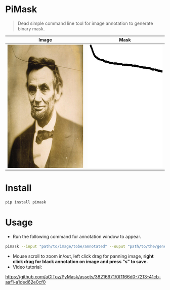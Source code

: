 # PiMask
> Dead simple command line tool for image annotation to generate binary mask.

| Image     | Mask |
| ----------- | ----------- |
|<img src="./data/lincoln.png" alt="org_img" width="320" height="390">   | <img src="./data/mask.png" alt="mask" width="320" height="390">    |


# Install
```bash
pip install pimask
```

# Usage
- Run the following command for annotation window to appear.
```bash
pimask --input "path/to/image/tobe/annotated" --ouput "path/to/the/generated/mask"
```
- Mouse scroll to zoom in/out, left click drag for panning image, **right click drag for black annotation on image and press "s" to save.**
- Video tutorial:

https://github.com/aGIToz/PyMask/assets/38216671/0f1166d0-7213-41cb-aaf1-a1ded62e0cf0
